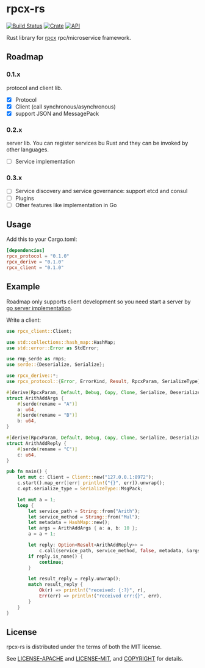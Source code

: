 # rpcx-rs

[![Build Status](https://travis-ci.org/smallnest/rpcx-rs.svg?branch=master)](https://travis-ci.org/smallnest/rpcx-rs)
[![Crate](https://img.shields.io/crates/v/rpcx-rs.svg)](https://crates.io/crates/rpcx-rs)
[![API](https://docs.rs/rpcx-rs/badge.svg)](https://docs.rs/rpcx-rs)

Rust library for [rpcx](https://rpcx.site) rpc/microservice framework.


## Roadmap

###  0.1.x

protocol and client lib.

- [x] Protocol
- [x] Client (call synchronous/asynchronous)
- [x] support JSON and MessagePack

### 0.2.x

server lib. You can register services bu Rust and  they can be invoked by other languages.

- [ ] Service implementation

### 0.3.x

- [ ] Service discovery and service governance: support etcd and consul
- [ ] Plugins
- [ ] Other features like implementation in Go

## Usage

Add this to your Cargo.toml:

```toml
[dependencies]
rpcx_protocol = "0.1.0"
rpcx_derive = "0.1.0"
rpcx_client = "0.1.0"
```

## Example

Roadmap only supports client development so you need start a server by [go server implementation](https://github.com/rpcx-ecosystem/rpcx-examples3/tree/master/102basic).

Write a client:

```rust
use rpcx_client::Client;

use std::collections::hash_map::HashMap;
use std::error::Error as StdError;

use rmp_serde as rmps;
use serde::{Deserialize, Serialize};

use rpcx_derive::*;
use rpcx_protocol::{Error, ErrorKind, Result, RpcxParam, SerializeType};

#[derive(RpcxParam, Default, Debug, Copy, Clone, Serialize, Deserialize)]
struct ArithAddArgs {
    #[serde(rename = "A")]
    a: u64,
    #[serde(rename = "B")]
    b: u64,
}

#[derive(RpcxParam, Default, Debug, Copy, Clone, Serialize, Deserialize)]
struct ArithAddReply {
    #[serde(rename = "C")]
    c: u64,
}

pub fn main() {
    let mut c: Client = Client::new("127.0.0.1:8972");
    c.start().map_err(|err| println!("{}", err)).unwrap();
    c.opt.serialize_type = SerializeType::MsgPack;

    let mut a = 1;
    loop {
        let service_path = String::from("Arith");
        let service_method = String::from("Mul");
        let metadata = HashMap::new();
        let args = ArithAddArgs { a: a, b: 10 };
        a = a + 1;

        let reply: Option<Result<ArithAddReply>> =
            c.call(service_path, service_method, false, metadata, &args);
        if reply.is_none() {
            continue;
        }

        let result_reply = reply.unwrap();
        match result_reply {
            Ok(r) => println!("received: {:?}", r),
            Err(err) => println!("received err:{}", err),
        }
    }
}
```

## License

rpcx-rs is distributed under the terms of both the MIT license.

See [LICENSE-APACHE](LICENSE-APACHE) and [LICENSE-MIT](LICENSE-MIT), and
[COPYRIGHT](COPYRIGHT) for details.
